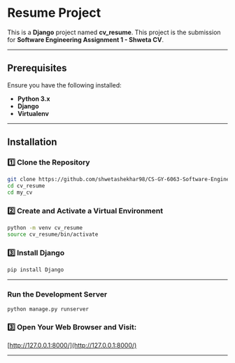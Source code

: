 # Resume Project

This is a **Django** project named **cv_resume**. This project is the submission for **Software Engineering Assignment 1 - Shweta CV**.

---

##  Prerequisites

Ensure you have the following installed:

- **Python 3.x**
- **Django**
- **Virtualenv**

---

##  Installation

### 1️⃣ Clone the Repository
```bash
git clone https://github.com/shwetashekhar98/CS-GY-6063-Software-Engineering.git
cd cv_resume
cd my_cv
```

### 2️⃣ Create and Activate a Virtual Environment
```bash
python -m venv cv_resume
source cv_resume/bin/activate 
```

### 3️⃣ Install Django
```bash
pip install Django
```

---

### Run the Development Server
```bash
python manage.py runserver
```

### 3️⃣ Open Your Web Browser and Visit:
[http://127.0.0.1:8000/](http://127.0.0.1:8000/)

---
